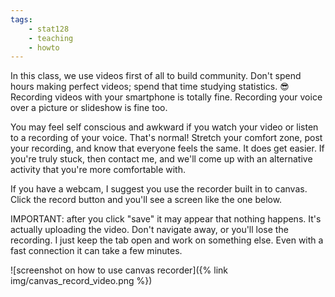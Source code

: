 ```yaml
---
tags:
    - stat128
    - teaching
    - howto
---
```


In this class, we use videos first of all to build community.
Don't spend hours making perfect videos; spend that time studying statistics.
😎 Recording videos with your smartphone is totally fine.
Recording your voice over a picture or slideshow is fine too.

You may feel self conscious and awkward if you watch your video or listen to a recording of your voice.
That's normal!
Stretch your comfort zone, post your recording, and know that everyone feels the same.
It does get easier.
If you're truly stuck, then contact me, and we'll come up with an alternative activity that you're more comfortable with.

If you have a webcam, I suggest you use the recorder built in to canvas.
Click the record button and you'll see a screen like the one below.

IMPORTANT: after you click "save" it may appear that nothing happens.
It's actually uploading the video.
Don't navigate away, or you'll lose the recording.
I just keep the tab open and work on something else.
Even with a fast connection it can take a few minutes.

![screenshot on how to use canvas recorder]({% link img/canvas_record_video.png %})
